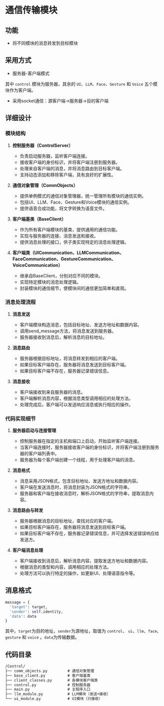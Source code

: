 # 通信传输模块

## 功能

- 将不同模块的消息转发到目标模块

## 采用方式

- 服务器-客户端模式

其中 `control` 模块为服务器，其余的 `UI`、`LLM`、`Face`、`Gesture` 和 `Voice` 五个模块作为客户端。

- 采用socket通信：源客户端->服务器->目的客户端

## 详细设计

### 模块结构

1. **控制服务器（ControlServer）**
   - 负责启动服务器，监听客户端连接。
   - 接收客户端的身份标识，并将客户端注册到服务器。
   - 处理来自客户端的消息，并将消息路由到目标客户端。
   - 支持动态添加和移除客户端，具有良好的扩展性。

2. **通信对象管理（CommObjects）**
   - 提供单例模式的通信对象管理器，统一管理所有模块的通信实例。
   - 包括UI、LLM、Face、Gesture和Voice模块的通信实例。
   - 提供语音合成功能，将文字转换为语音文件。

3. **客户端基类（BaseClient）**
   - 作为所有客户端模块的基类，提供通用的通信功能。
   - 实现与服务器的连接、消息发送和接收。
   - 提供消息处理的接口，供子类实现特定的消息处理逻辑。

4. **客户端类（UICommunication、LLMCommunication、FaceCommunication、GestureCommunication、VoiceCommunication）**
   - 继承自BaseClient，分别对应不同的模块。
   - 实现特定模块的消息处理逻辑。
   - 封装模块的通信细节，使模块间的通信更加简单和直观。

### 消息处理流程

1. **消息发送**
   - 客户端模块构造消息，包括目标地址、发送方地址和数据内容。
   - 调用send_message方法，将消息发送到服务器。
   - 服务器接收到消息后，解析消息的目标地址。

2. **消息路由**
   - 服务器根据目标地址，将消息转发到相应的客户端。
   - 如果目标客户端存在，服务器将消息发送到目标客户端。
   - 如果目标客户端不存在，服务器记录错误信息。

3. **消息接收**
   - 客户端接收到来自服务器的消息。
   - 客户端解析消息内容，根据消息类型调用相应的处理方法。
   - 处理完成后，客户端可以发送响应消息或执行相应的操作。

### 代码实现细节

1. **服务器启动与连接管理**
   - 控制服务器在指定的主机和端口上启动，开始监听客户端连接。
   - 当客户端连接时，服务器接收客户端的身份标识，并将客户端注册到服务器的客户端列表中。
   - 服务器为每个客户端创建一个线程，用于处理客户端的消息。

2. **消息格式**
   - 消息采用JSON格式，包含目标地址、发送方地址和数据内容。
   - 客户端在发送消息时，将消息封装为JSON格式的字符串。
   - 服务器和客户端在接收消息时，解析JSON格式的字符串，提取消息内容。

3. **消息路由与转发**
   - 服务器根据消息的目标地址，查找对应的客户端。
   - 如果目标客户端存在，服务器将消息发送到目标客户端。
   - 如果目标客户端不存在，服务器记录错误信息，并可选择发送错误响应给发送方。

4. **客户端消息处理**
   - 客户端接收到消息后，解析消息内容，提取发送方地址和数据内容。
   - 根据消息的类型和内容，调用相应的处理方法。
   - 处理方法可以执行特定的操作，如更新UI、处理语音指令等。

## 消息格式

```python
message = {
  'target': target,
  'sender': self.identity,
  'data': data
}
```

其中，`target`为目的地址，`sender`为源地址，取值为 `control`、 `ui`、`llm`、`face`、`gesture` 和 `voice` 。`data`为传输数据。

## 代码目录

```txt
/Control/
├── comm_objects.py         # 通信对象管理
├── base_client.py          # 客户端基类
├── client_classes.py       # 各模块客户端类
├── control.py              # 控制服务器
├── main.py                 # 主程序入口
├── llm_module.py           # LLM模块（发送+接收）
└── ui_module.py            # UI模块（只接收）
```